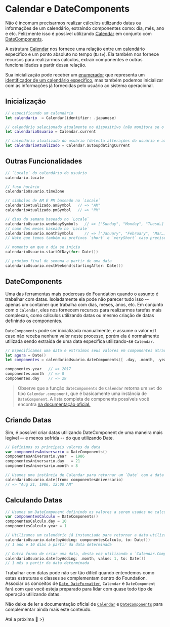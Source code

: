 # Calendar e DateComponents
Não é incomum precisarmos realizar cálculos utilizando datas ou informações de um calendário, extraindo componentes como: dia, mês, ano e etc. Felizmente isso é possível utilizando [Calendar][doc-calendar] em conjunto com [DateComponents][doc-datecomponents].

A estrutura [Calendar][doc-calendar] nos fornece uma relação entre um calendário específico e um ponto absoluto no tempo (`Date`). Ela também nos fornece recursos para realizarmos cálculos, extrair componentes e outras funcionalidades a partir dessa relação.

Sua inicialização pode receber um [enumerador][ninhoreference-enum] que representa um [identificador de um calendário específico][doc-calendaridentifier], mas também podemos inicializar com as informações já fornecidas pelo usuário ao sistema operacional.

## Inicialização
```swift
// especificando um calendário
let calendario  = Calendar(identifier: .japanese)

// calendário selecionado atualmente no dispositivo (não monitora se o usuário alterar o calendário)
let calendarioUsuario = Calendar.current

// calendário atualizado do usuário (detecta alterações do usuário e atualiza o calendário)
let calendarioAtualizado = Calendar.autoupdatingCurrent
```

## Outras Funcionalidades
```swift
// `Locale` do calendário do usuário
calendario.locale

// fuso horário
calendarioUsuario.timeZone

// símbolos de AM E PM baseado no `Locale`
calendarioAtualizado.amSymbol   // => "AM"
calendarioAtualizado.pmSymbol   // => "PM"

// dias da semana baseado no `Locale`
calendarioUsuario.weekdaySymbols   // => ["Sunday", "Monday", "Tuesd…]
// nome dos meses baseado no `Locale`
calendarioUsuario.monthSymbols     // => ["January", "February", "Mar…]
// Note que temos também os prefixos `short` e `veryShort` caso precise de abreviações

// momento em que o dia se inicia
calendarioUsuario.startOfDay(for: Date())

// próximo final de semana a partir de uma data
calendarioUsuario.nextWeekend(startingAfter: Date())
```

## DateComponents
Uma das ferramentas mais poderosas do Foundation quando o assunto é trabalhar com datas. Isoladamente ela pode não parecer tudo isso -- apenas um container que trabalha com dias, meses, anos, etc. Em conjunto com o `Calendar`, eles nos fornecem recursos para realizarmos tarefas mais complexas, como cálculos utilizando datas ou mesmo criação de datas definindo os componentes.

`DateComponents` pode ser inicializada manualmente, e assume o valor `nil` caso não receba nenhum valor neste processo, porém ela é normalmente utilizada sendo extraída de uma data específica utilizando-se `Calendar`.
```swift
// Especificamos uma data e extraímos seus valores em componentes através de uma instância de Calendar
let agora = Date()
let componentes = calendarioUsuario.dateComponents([ .day, .month, .year ], from: agora)

componentes.year   // => 2017
componentes.month  // => 8
componentes.day    // => 29
```

> Observe que a função `dateComponents` de `Calendar` retorna um `Set` do tipo `Calendar.component`, que é basicamente uma instância de `DateComponent`. A lista completa de components possíveis você encontra [na documentação oficial.][doc-calendarcomponents]

## Criando Datas
Sim, é possível criar datas utilizando DateComponent de uma maneira mais legível -- e menos sofrida -- do que utilizando Date.
```swift
// Definimos os principais valores da data
var componentesAniversario = DateComponents()
componentesAniversario.year  = 1986
componentesAniversario.day   = 21
componentesAniversario.month = 8

// Usamos uma instância de Calendar para retornar um `Date` com a data definida.
calendarioUsuario.date(from: componentesAniversario)
// => "Aug 21, 1986, 12:00 AM"
```

## Calculando Datas
```swift
// Usamos um DateComponent definindo os valores a serem usados no calculo da data
var componentesCalculo = DateComponents()
componentesCalculo.day = 10
componentesCalculo.year = 1

// Utilizamos um calendário já instanciado para retornar a data utilizando o DateComponent definido
calendarioUsuario.date(byAdding: componentesCalculo, to: Date())
// 1 ano e 10 dias a partir da data determinada

// Outra forma de criar uma data, desta vez utilizando o `Calendar.Component`
calendarioUsuario.date(byAdding: .month, value: 1, to: Date())
// 1 mês a partir da data determinada
```

Trabalhar com datas pode não ser tão difícil quando entendemos como estas estruturas e classes se complementam dentro do Foundation. Associar os conceitos de [`Date`, `DateFormatter`][ninhoreference-date], `Calendar` e `DateComponent` fará com que você esteja preparado para lidar com quase todo tipo de operação utilizando datas.

Não deixe de ler a documentação oficial de [`Calendar`][doc-calendar] e [`DateComponents`][doc-datecomponents] para complementar ainda mais este conteúdo.

Até a próxima 🍻
\>}

[doc-calendar]: https://developer.apple.com/documentation/foundation/calendar
[doc-datecomponents]: https://developer.apple.com/documentation/foundation/datecomponents
[doc-calendaridentifier]: https://developer.apple.com/documentation/foundation/calendar.identifier
[doc-calendarcomponents]: https://developer.apple.com/documentation/foundation/calendar.component
[ninhoreference-enum]: https://ninhodaandorinha.com.br/posts/2017/8/8/enumeradores
[ninhoreference-date]: https://ninhodaandorinha.com.br/posts/2017/7/27/date-e-dateformatter
